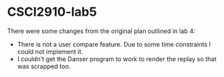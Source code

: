 # CSCI2910-lab5

There were some changes from the original plan outlined in lab 4:
- There is not a user compare feature. Due to some time constraints I could not implement it.
- I couldn't get the Danser program to work to render the replay so that was scrapped too.
